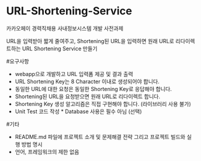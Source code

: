 # URL-Shortening-Service
카카오페이 경력직채용 사내정보시스템 개발 사전과제

URL을 입력받아 짧게 줄여주고, Shortening된 URL을 입력하면 원래 URL로 리다이렉트하는 URL Shortening Service 만들기

#요구사항
* webapp으로 개발하고 URL 입력폼 제공 및 결과 출력 
* URL Shortening Key는 8 Character 이내로 생성되어야 합니다.  
* 동일한 URL에 대한 요청은 동일한 Shortening Key로 응답해야 합니다. 
* Shortening된 URL을 요청받으면 원래 URL로 리다이렉트 합니다. 
* Shortening Key 생성 알고리즘은 직접 구현해야 합니다. (라이브러리 사용 불가) 
* Unit Test 코드 작성 * Database 사용은 필수 아님 (선택) 
 
#기타 
* README.md 파일에 프로젝트 소개 및 문제해결 전략 그리고 프로젝트 빌드와 실행 방법 명시  
* 언어, 프레임워크의 제한 없음 
 
